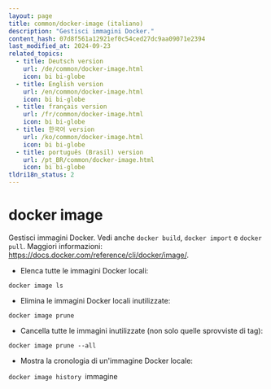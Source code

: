 ```yaml
---
layout: page
title: common/docker-image (italiano)
description: "Gestisci immagini Docker."
content_hash: 07d8f561a12921ef0c54ced27dc9aa09071e2394
last_modified_at: 2024-09-23
related_topics:
  - title: Deutsch version
    url: /de/common/docker-image.html
    icon: bi bi-globe
  - title: English version
    url: /en/common/docker-image.html
    icon: bi bi-globe
  - title: français version
    url: /fr/common/docker-image.html
    icon: bi bi-globe
  - title: 한국어 version
    url: /ko/common/docker-image.html
    icon: bi bi-globe
  - title: português (Brasil) version
    url: /pt_BR/common/docker-image.html
    icon: bi bi-globe
tldri18n_status: 2
---
```

# docker image

Gestisci immagini Docker.
Vedi anche `docker build`, `docker import` e `docker pull`.
Maggiori informazioni: <https://docs.docker.com/reference/cli/docker/image/>.

- Elenca tutte le immagini Docker locali:

`docker image ls`

- Elimina le immagini Docker locali inutilizzate:

`docker image prune`

- Cancella tutte le immagini inutilizzate (non solo quelle sprovviste di tag):

`docker image prune --all`

- Mostra la cronologia di un'immagine Docker locale:

`docker image history `<span class="tldr-var badge badge-pill bg-dark-lm bg-white-dm text-white-lm text-dark-dm font-weight-bold">immagine</span>
